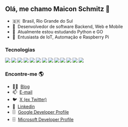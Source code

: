 ## Olá, me chamo Maicon Schmitz 👋

- 🇧🇷 &nbsp;Brasil, Rio Grande do Sul
- 🔭 &nbsp;Desenvolvedor de software Backend, Web e Mobile
- 🌱 &nbsp;Atualmente estou estudando Python e GO
- 🚀 &nbsp;Entusiasta de IoT, Automação e Raspberry Pi


### Tecnologias

![](https://img.shields.io/badge/Code-Python-blue?style=flat&logo=python&logoColor=white&color=36b1da)
![](https://img.shields.io/badge/Code-GO-blue?style=flat&logo=go&logoColor=white&color=36b1da)
![](https://img.shields.io/badge/Code-JavaScript-blue?style=flat&logo=javascript&logoColor=white&color=36b1da)
![](https://img.shields.io/badge/Code-Flutter-blue?style=flat&logo=flutter&logoColor=white&color=36b1da)
![](https://img.shields.io/badge/Code-PHP-blue?style=flat&logo=php&logoColor=white&color=36b1da)
![](https://img.shields.io/badge/OS-macOS-blue?style=flat&logo=macos&logoColor=white&color=36b1da)
![](https://img.shields.io/badge/OS-Linux-blue?style=flat&logo=linux&logoColor=white&color=36b1da)
![](https://img.shields.io/badge/Database-MySQL-blue?style=flat&logo=mysql&logoColor=white&color=36b1da)
![](https://img.shields.io/badge/Database-PostgreSQL-blue?style=flat&logo=postgresql&logoColor=white&color=36b1da)
![](https://img.shields.io/badge/NoSQL-MongoDB-blue?style=flat&logo=mongodb&logoColor=white&color=36b1da)
![](https://img.shields.io/badge/NoSQL-Redis-blue?style=flat&logo=redis&logoColor=white&color=36b1da)
![](https://img.shields.io/badge/Tools-Docker-blue?style=flat&logo=docker&logoColor=white&color=36b1da)
![](https://img.shields.io/badge/Cloud-AWS-blue?style=flat&logo=Amazon&logoColor=white&color=36b1da)


### Encontre-me 🌎

- 👨‍💻 &nbsp;[Blog](https://www.maiconschmitz.com.br)
- 📫 &nbsp;[E-mail](mailto:maiconschmitz@gmail.com)
- 🐦 &nbsp;[X (ex Twitter)](https://x.com/maiconschmitz)
- 💼 &nbsp;[Linkedin](https://www.linkedin.com/in/maiconschmitz/)
- 🗄️ &nbsp;[Google Developer Profile](https://g.dev/maiconschmitz)
- 🗄️ &nbsp;[Microsoft Developer Profile](https://docs.microsoft.com/pt-br/users/maiconschmitz/)
